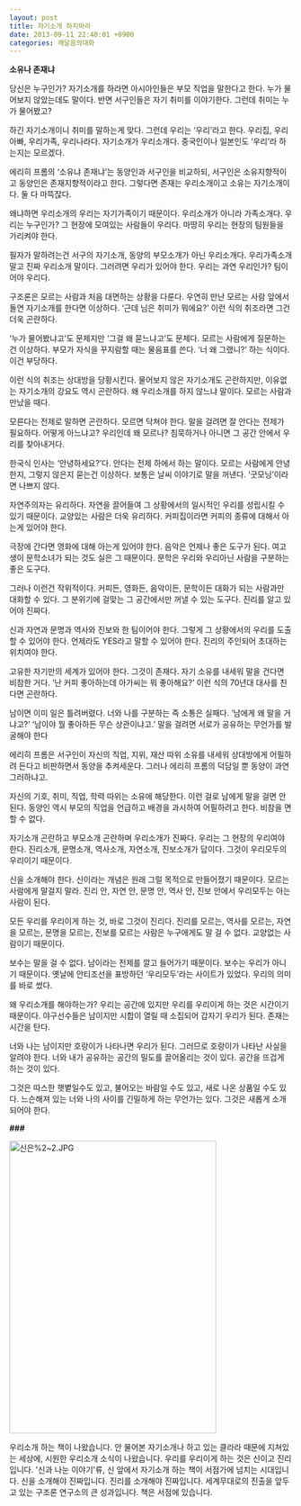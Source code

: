 ```yaml
---
layout: post
title: 자기소개 하지마라
date: 2013-09-11 22:40:01 +0900
categories: 깨달음의대화
---
```

**소유나 존재냐** 

  


당신은 누구인가? 자기소개를 하라면 아시아인들은 부모 직업을 말한다고 한다. 누가 물어보지 않았는데도 말이다. 반면 서구인들은 자기 취미를 이야기한다. 그런데 취미는 누가 물어봤고? 

  


하긴 자기소개이니 취미를 말하는게 맞다. 그런데 우리는 ‘우리’라고 한다. 우리집, 우리아빠, 우리가족, 우리나라다. 자기소개가 우리소개다. 중국인이나 일본인도 ‘우리’라 하는지는 모르겠다. 

  


에리히 프롬의 ‘소유냐 존재냐’는 동양인과 서구인을 비교하되, 서구인은 소유지향적이고 동양인은 존재지향적이라고 한다. 그렇다면 존재는 우리소개이고 소유는 자기소개이다. 둘 다 마뜩잖다. 

  


왜냐하면 우리소개의 우리는 자기가족이기 때문이다. 우리소개가 아니라 가족소개다. 우리는 누구인가? 그 현장에 모여있는 사람들이 우리다. 마땅히 우리는 현장의 팀원들을 가리켜야 한다. 

  


필자가 말하려는건 서구의 자기소개, 동양의 부모소개가 아닌 우리소개다. 우리가족소개 말고 진짜 우리소개 말이다. 그러려면 우리가 있어야 한다. 우리는 과연 우리인가? 팀이어야 우리다. 

  


구조론은 모르는 사람과 처음 대면하는 상황을 다룬다. 우연히 만난 모르는 사람 앞에서 돌연 자기소개를 한다면 이상하다. ‘근데 님은 취미가 뭐에요?’ 이런 식의 취조라면 그건 더욱 곤란하다. 

  


‘누가 물어봤냐고’도 문제지만 ‘그걸 왜 묻느냐고’도 문제다. 모르는 사람에게 질문하는건 이상하다. 부모가 자식을 꾸지람할 때는 물음표를 쓴다. ‘너 왜 그랬니?’ 하는 식이다. 이건 부당하다.

  


이런 식의 취조는 상대방을 당황시킨다. 물어보지 않은 자기소개도 곤란하지만, 이유없는 자기소개의 강요도 역시 곤란하다. 왜 우리소개를 하지 않느냐 말이다. 모르는 사람과 만났을 때다. 

  


모른다는 전제로 말하면 곤란하다. 모르면 닥쳐야 한다. 말을 걸려면 잘 안다는 전제가 필요하다. 어떻게 아느냐고? 우리인데 왜 모르나? 침묵하거나 아니면 그 공간 안에서 우리를 찾아내거다. 

  


한국식 인사는 ‘안녕하세요?’다. 안다는 전제 하에서 하는 말이다. 모르는 사람에게 안녕한지, 그렇지 않은지 묻는건 이상하다. 보통은 날씨 이야기로 말을 꺼낸다. ‘굿모닝’이라면 나쁘지 않다. 

  


자연주의자는 유리하다. 자연을 끌어들여 그 상황에서의 일시적인 우리를 성립시킬 수 있기 때문이다. 교양있는 사람은 더욱 유리하다. 커피집이라면 커피의 종류에 대해서 아는게 있어야 한다. 

  


극장에 간다면 영화에 대해 아는게 있어야 한다. 음악은 언제나 좋은 도구가 된다. 여고생이 문학소녀가 되는 것도 실은 그 때문이다. 문학은 우리와 우리아닌 사람을 구분하는 좋은 도구다. 

  


그러나 이런건 작위적이다. 커피든, 영화든, 음악이든, 문학이든 대화가 되는 사람과만 대화할 수 있다. 그 분위기에 걸맞는 그 공간에서만 꺼낼 수 있는 도구다. 진리를 알고 있어야 진짜다. 

  


신과 자연과 문명과 역사와 진보와 한 팀이어야 한다. 그렇게 그 상황에서의 우리를 도출할 수 있어야 한다. 언제라도 YES라고 말할 수 있어야 한다. 진리의 주인되어 초대하는 위치여야 한다. 

  


고유한 자기만의 세계가 있어야 한다. 그것이 존재다. 자기 소유를 내세워 말을 건다면 비참한 거다. ‘난 커피 좋아하는데 아가씨는 뭐 좋아해요?’ 이런 식의 70년대 대사를 친다면 곤란하다. 

  


남이면 이미 일은 틀려버렸다. 너와 나를 구분하는 즉 소통은 실패다. ‘남에게 왜 말을 거냐고?’ ‘남이야 뭘 좋아하든 무슨 상관이냐고.’ 말을 걸려면 서로가 공유하는 무언가를 발굴해야 한다

  


에리히 프롬은 서구인이 자신의 직업, 지위, 재산 따위 소유를 내세워 상대방에게 어필하려 든다고 비판하면서 동양을 추켜세운다. 그러나 에리히 프롬의 덕담일 뿐 동양이 과연 그러하냐고. 

  


자신의 기호, 취미, 직업, 학력 따위는 소유에 해당한다. 이런 걸로 남에게 말을 걸면 안 된다. 동양인 역시 부모의 직업을 언급하고 배경을 과시하여 어필하려고 한다. 비참을 면할 수 없다. 

  


자기소개 곤란하고 부모소개 곤란하며 우리소개가 진짜다. 우리는 그 현장의 우리여야 한다. 진리소개, 문명소개, 역사소개, 자연소개, 진보소개가 답이다. 그것이 우리모두의 우리이기 때문이다. 

  


신을 소개해야 한다. 신이라는 개념은 원래 그럴 목적으로 만들어졌기 때문이다. 모르는 사람에게 말걸지 말라. 진리 안, 자연 안, 문명 안, 역사 안, 진보 안에서 우리모두는 아는 사람이 된다. 

  


모든 우리를 우리이게 하는 것, 바로 그것이 진리다. 진리를 모르는, 역사를 모르는, 자연을 모르는, 문명을 모르는, 진보를 모르는 사람은 누구에게도 말 걸 수 없다. 교양없는 사람이기 때문이다.

  


보수는 말을 걸 수 없다. 남이라는 전제를 깔고 들어가기 때문이다. 보수는 우리가 아니기 때문이다. 옛날에 안티조선을 표방하던 ‘우리모두’라는 사이트가 있었다. 우리의 의미를 바로 썼다. 

  


왜 우리소개를 해야하는가? 우리는 공간에 있지만 우리를 우리이게 하는 것은 시간이기 때문이다. 야구선수들은 남이지만 시합이 열릴 때 소집되어 갑자기 우리가 된다. 존재는 시간을 탄다.

  


너와 나는 남이지만 호랑이가 나타나면 우리가 된다. 그러므로 호랑이가 나타난 사실을 알려야 한다. 너와 내가 공유하는 공간의 밀도를 끌어올리는 것이 있다. 공간을 뜨겁게 하는 것이 있다. 

  


그것은 따스한 햇볕일수도 있고, 불어오는 바람일 수도 있고, 새로 나온 상품일 수도 있다. 느슨해져 있는 너와 나의 사이를 긴밀하게 하는 무언가는 있다. 그것은 새롭게 소개되어야 한다.

  


**###**

  



<img src="assets/attach/images/198/919/387/신은_2~2.JPG" alt="신은%2~2.JPG" width="368" height="520" />   


  


우리소개 하는 책이 나왔습니다. 안 물어본 자기소개나 하고 있는 클라라 때문에 지쳐있는 세상에, 시원한 우리소개 소식이 나왔습니다. 우리를 우리이게 하는 것은 신이고 진리입니다. '신과 나눈 이야기'류, 신 앞에서 자기소개 하는 책이 서점가에 넘치는 시대입니다. 신을 소개해야 진짜입니다. 진리를 소개해야 진짜입니다. 세계무대로의 진출을 앞두고 있는 구조론 연구소의 큰 성과입니다. 책은 서점에 있습니다.
